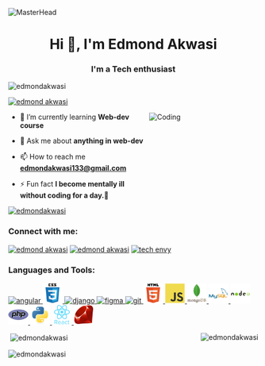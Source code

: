 ![MasterHead](https://camo.githubusercontent.com/48ec00ed4c84e771db4a1db90b56352923a8d644452a32b434d68e97006c9337/68747470733a2f2f63686b736b696c6c732e636f6d2f77702d636f6e74656e742f75706c6f6164732f323032302f30342f504e432d416e696d617465642d42616e6e6572732e676966)
<h1 align="center">Hi 👋, I'm Edmond Akwasi</h1>
<h3 align="center">I'm a Tech enthusiast</h3>

<p align="left"> <img src="https://komarev.com/ghpvc/?username=edmondakwasi&label=Profile%20views&color=0e75b6&style=flat" alt="edmondakwasi" /> </p>
<p align="left"> <a href="https://twitter.com/edmond akwasi" target="blank"><img src="https://img.shields.io/twitter/follow/edmond akwasi?logo=twitter&style=for-the-badge" alt="edmond akwasi" /></a> </p>
<img align="right" alt="Coding" width="220" height="135vh"src="https://miro.medium.com/max/1360/0*7Q3yvSIv_t0ioJ-Z.gif">

- 🌱 I’m currently learning **Web-dev course**

- 💬 Ask me about **anything in web-dev**

- 📫 How to reach me **edmondakwasi133@gmail.com**

- ⚡ Fun fact **I become mentally ill without coding for a day.🤣**




<p align="left"> <a href="https://github.com/ryo-ma/github-profile-trophy"><img src="https://github-profile-trophy.vercel.app/?username=edmondakwasi" alt="edmondakwasi" /></a> </p>




<h3 align="left">Connect with me:</h3>
<p align="left">
<a href="https://twitter.com/edmond akwasi" target="blank"><img align="center" src="https://raw.githubusercontent.com/rahuldkjain/github-profile-readme-generator/master/src/images/icons/Social/twitter.svg" alt="edmond akwasi" height="30" width="40" /></a>
<a href="https://instagram.com/edmond akwasi" target="blank"><img align="center" src="https://raw.githubusercontent.com/rahuldkjain/github-profile-readme-generator/master/src/images/icons/Social/instagram.svg" alt="edmond akwasi" height="30" width="40" /></a>
<a href="https://www.youtube.com/c/tech envy" target="blank"><img align="center" src="https://raw.githubusercontent.com/rahuldkjain/github-profile-readme-generator/master/src/images/icons/Social/youtube.svg" alt="tech envy" height="30" width="40" /></a>
</p>

<h3 align="left">Languages and Tools:</h3>
<p align="left"> <a href="https://angular.io" target="_blank" rel="noreferrer"> <img src="https://angular.io/assets/images/logos/angular/angular.svg" alt="angular" width="40" height="40"/> </a> <a href="https://www.w3schools.com/css/" target="_blank" rel="noreferrer"> <img src="https://raw.githubusercontent.com/devicons/devicon/master/icons/css3/css3-original-wordmark.svg" alt="css3" width="40" height="40"/> </a> <a href="https://www.djangoproject.com/" target="_blank" rel="noreferrer"> <img src="https://cdn.worldvectorlogo.com/logos/django.svg" alt="django" width="40" height="40"/> </a> <a href="https://www.figma.com/" target="_blank" rel="noreferrer"> <img src="https://www.vectorlogo.zone/logos/figma/figma-icon.svg" alt="figma" width="40" height="40"/> </a> <a href="https://git-scm.com/" target="_blank" rel="noreferrer"> <img src="https://www.vectorlogo.zone/logos/git-scm/git-scm-icon.svg" alt="git" width="40" height="40"/> </a> <a href="https://www.w3.org/html/" target="_blank" rel="noreferrer"> <img src="https://raw.githubusercontent.com/devicons/devicon/master/icons/html5/html5-original-wordmark.svg" alt="html5" width="40" height="40"/> </a> <a href="https://developer.mozilla.org/en-US/docs/Web/JavaScript" target="_blank" rel="noreferrer"> <img src="https://raw.githubusercontent.com/devicons/devicon/master/icons/javascript/javascript-original.svg" alt="javascript" width="40" height="40"/> </a> <a href="https://www.mongodb.com/" target="_blank" rel="noreferrer"> <img src="https://raw.githubusercontent.com/devicons/devicon/master/icons/mongodb/mongodb-original-wordmark.svg" alt="mongodb" width="40" height="40"/> </a> <a href="https://www.mysql.com/" target="_blank" rel="noreferrer"> <img src="https://raw.githubusercontent.com/devicons/devicon/master/icons/mysql/mysql-original-wordmark.svg" alt="mysql" width="40" height="40"/> </a> <a href="https://nodejs.org" target="_blank" rel="noreferrer"> <img src="https://raw.githubusercontent.com/devicons/devicon/master/icons/nodejs/nodejs-original-wordmark.svg" alt="nodejs" width="40" height="40"/> </a> <a href="https://www.php.net" target="_blank" rel="noreferrer"> <img src="https://raw.githubusercontent.com/devicons/devicon/master/icons/php/php-original.svg" alt="php" width="40" height="40"/> </a> <a href="https://www.python.org" target="_blank" rel="noreferrer"> <img src="https://raw.githubusercontent.com/devicons/devicon/master/icons/python/python-original.svg" alt="python" width="40" height="40"/> </a> <a href="https://reactjs.org/" target="_blank" rel="noreferrer"> <img src="https://raw.githubusercontent.com/devicons/devicon/master/icons/react/react-original-wordmark.svg" alt="react" width="40" height="40"/> </a> <a href="https://www.ruby-lang.org/en/" target="_blank" rel="noreferrer"> <img src="https://raw.githubusercontent.com/devicons/devicon/master/icons/ruby/ruby-original.svg" alt="ruby" width="40" height="40"/> </a> </p>

<p><img align="right" src="https://github-readme-stats.vercel.app/api/top-langs?username=edmondakwasi&show_icons=true&locale=en&layout=compact" alt="edmondakwasi" /></p>

<p>&nbsp;<img align="center" src="https://github-readme-stats.vercel.app/api?username=edmondakwasi&show_icons=true&locale=en" alt="edmondakwasi" /></p>
<p><img align="center" src="https://github-readme-streak-stats.herokuapp.com/?user=edmondakwasi&" alt="edmondakwasi" /></p>
